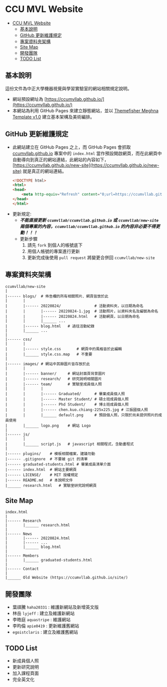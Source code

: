 # CCU MVL Website
- [CCU MVL Website](#ccu-mvl-website)
  - [基本說明](#基本說明)
  - [GitHub 更新維護規定](#github-更新維護規定)
  - [專案資料夾架構](#專案資料夾架構)
  - [Site Map](#site-map)
  - [開發團隊](#開發團隊)
  - [TODO List](#todo-list)

## 基本說明
這份文件為中正大學機器視覺與學習實驗室的網站相關規定說明。
- 網站預設網址為 [https://ccumvllab.github.io/](https://ccumvllab.github.io/)
- 本網站為利用 GitHub Pages 來建立靜態網站，並以 [Themefisher Meghna Template v1.0](https://themefisher.com/products/meghna) 建立基本架構及美術編排。

## GitHub 更新維護規定
- 此網站建立在 GitHub Pages 之上，而 GitHub Pages 會抓取 [ccumvllab.github.io](https://github.com/ccumvllab/ccumvllab.github.io) 專案中的 `index.html` 當作預設開啟網頁，而在此網頁中自動導向到真正的網站連結，此網站的內容如下，[https://ccumvllab.github.io/new-site](https://ccumvllab.github.io/new-site) 就是真正的網站連結。
    ```html
    <!DOCTYPE html>
    <html>
    <head>
        <meta http-equiv="Refresh" content="0;url=https://ccumvllab.github.io/new-site">
    </head>
    </html>
    ```
- 更新規定:
  - ***不能直接更新 `ccumvllab/ccumvllab.github.io` 或 `ccumvllab/new-site` 兩個專案的內容，`ccumvllab/ccumvllab.github.io` 的內容非必要不得更動！！！***
  - 更新步驟
    1. 請先 `fork` 到個人的帳號底下
    2. 用個人帳號的專案進行更新
    3. 更新完成後使用 `pull request` 將變更合併回 `ccumvllab/new-site`

## 專案資料夾架構
```
ccumvllab/new-site
|
|------ blogs/  # 佈告欄的所有相關照片、網頁皆放於此
|       |
|       |------ 20220824/               # 活動資料夾，以日期為命名
|       |       |------ 20220824-1.jpg  # 活動照片，以資料夾名及編號為命名
|       |       |------ 20220824.html   # 活動網頁，以日期為命名
|       |       |______ ...
|       |------ blog.html   # 過往活動紀錄
|       |______ ...
|
|------ css/
|       |
|       |------ style.css       # 網頁中的風格皆於此編輯
|       |______ style.css.map   # 不重要
|
|------ images/ # 網站中其餘圖片皆存放於此
|       |
|       |------ banner/     # 網站封面頁背景圖片
|       |------ research/   # 研究說明相關圖片
|       |------ team/       # 實驗室成員個人照
|       |       |
|       |       |------ Graduated/      # 畢業成員個人照
|       |       |------ Master Student/ # 碩士班成員個人照
|       |       |------ Phd Student/    # 博士班成員個人照
|       |       |------ chen.kuo.chiang-225x225.jpg # 江振國個人照
|       |       |______ default.png     # 預設個人照，只限於尚未提供照片的成員使用
|       |______ logo.png    # 網站 Logo
|
|------ js/
|       |
|       |______ script.js   # javascript 相關程式，含動畫程式
|
|------ plugins/    # 模板相關檔案，建議勿動
|------ .gitignore  # 不要被 git 的清單
|------ graduated-students.html # 畢業成員清單介面
|------ index.html  # 網站主要網頁
|------ LICENSE/    # MIT 授權規定
|------ README.md   # 本說明文件
|______ research.html   # 實驗室研究說明網頁
```
## Site Map
```
index.html
|
|------ Research
|       |______ research.html
|
|------ News
|       |------ 20220824.html
|       |------ ...
|       |______ blog.html
|
|------ Members
|       |______ graduated-students.html
|
|------ Contact
|
|______ Old Website (https://ccumvllab.github.io/site/)
```

## 開發團隊
- 葉祺騰 `haha20331` : 維護新網站及新增英文版
- 林岳 `lyjeff` : 建立及維護新網站
- 李皓庭 `aquastripe` : 維護網站
- 李昀倫 `apie0419` : 更新維護舊網站
- `egoistclaris` : 建立及維護舊網站

## TODO List
- 新成員個人照
- 更新研究說明
- 加入課程頁面
- 完全英文化
